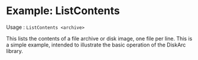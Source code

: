 ﻿# Example: ListContents #

Usage : `ListContents <archive>`

This lists the contents of a file archive or disk image, one file per line.  This is a simple
example, intended to illustrate the basic operation of the DiskArc library.
